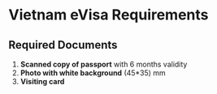 # Vietnam eVisa Requirements

## Required Documents

1. **Scanned copy of passport** with 6 months validity
2. **Photo with white background** (45*35) mm
3. **Visiting card**